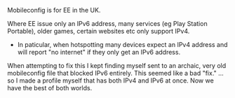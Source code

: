 Mobileconfig is for EE in the UK. 

Where EE issue only an IPv6 address, many services (eg Play Station Portable), older games, certain websites etc only support IPv4.
- In paticular, when hotspotting many devices expect an IPv4 address and will report "no internet" if they only get an IPv6 address.

When attempting to fix this I kept finding myself sent to an archaic, very old mobileconfig file that blocked IPv6 entirely. This seemed like a bad "fix."
... so I made a profile myself that has both IPv4 and IPv6 at once. 
Now we have the best of both worlds. 

